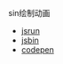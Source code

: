 sin绘制动画

- [jsrun](https://jsrun.net/dWyKp)
- [jsbin](https://output.jsbin.com/hujuciv)
- [codepen](https://codepen.io/gzwawj/pen/KLegav)